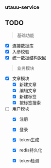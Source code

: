 ### utauu-service



## TODO
> 基础功能
- [x] 连接数据库
- [x] 入参校验
- [x] 统一数据结构返回

> 业务模块
- [x] 文章模块
  - [x] 新建文章
  - [x] 编辑文章
  - [x] 新建标签
  - [x] 按标签搜索

- [ ] 用户模块
  - [x] 注册
  - [x] 登录
  - [x] token生成
  - [x] redis持久化
  - [x] token检测

